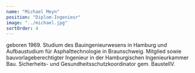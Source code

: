 ```yaml
---
name: "Michael Meyn"
position: "Diplom-Ingenieur"
image: "../michael.jpg"
sortOrder: 4
---
```


geboren 1969. Studium des Bauingenieurwesens in Hamburg und Aufbaustudium für Asphalt­technologie in Braunschweig. Mitglied sowie bauvorlageberechtigter Ingenieur in der Hamburgischen Ingenieurkammer Bau. Sicherheits- und Gesundheitsschutzkoordinator gem. BaustellV.